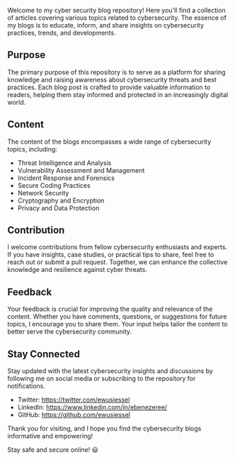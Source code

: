 Welcome to my cyber security blog repository! Here you'll find a collection of articles covering various topics related to cybersecurity. The essence of my blogs is to educate, inform, and share insights on cybersecurity practices, trends, and developments.

## Purpose

The primary purpose of this repository is to serve as a platform for sharing knowledge and raising awareness about cybersecurity threats and best practices. Each blog post is crafted to provide valuable information to readers, helping them stay informed and protected in an increasingly digital world.

## Content

The content of the blogs encompasses a wide range of cybersecurity topics, including:

- Threat Intelligence and Analysis
- Vulnerability Assessment and Management
- Incident Response and Forensics
- Secure Coding Practices
- Network Security
- Cryptography and Encryption
- Privacy and Data Protection

## Contribution

I welcome contributions from fellow cybersecurity enthusiasts and experts. If you have insights, case studies, or practical tips to share, feel free to reach out or submit a pull request. Together, we can enhance the collective knowledge and resilience against cyber threats.

## Feedback

Your feedback is crucial for improving the quality and relevance of the content. Whether you have comments, questions, or suggestions for future topics, I encourage you to share them. Your input helps tailor the content to better serve the cybersecurity community.

## Stay Connected

Stay updated with the latest cybersecurity insights and discussions by following me on social media or subscribing to the repository for notifications.

- Twitter: https://twitter.com/ewusiessel
- LinkedIn: https://www.linkedin.com/in/ebenezeree/
- GitHub: https://github.com/ewusiessel

Thank you for visiting, and I hope you find the cybersecurity blogs informative and empowering!

Stay safe and secure online! 😃
 
